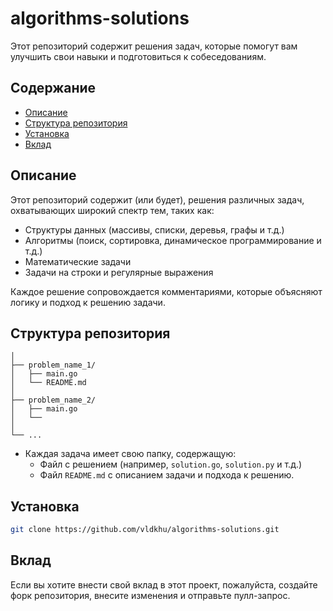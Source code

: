 # algorithms-solutions

Этот репозиторий содержит решения задач, которые помогут вам улучшить свои навыки и подготовиться к собеседованиям.

## Содержание

- [Описание](#описание)
- [Структура репозитория](#структура-репозитория)
- [Установка](#установка)
- [Вклад](#вклад)

## Описание

Этот репозиторий содержит (или будет), решения различных задач, охватывающих широкий спектр тем, таких как:

- Структуры данных (массивы, списки, деревья, графы и т.д.)
- Алгоритмы (поиск, сортировка, динамическое программирование и т.д.)
- Математические задачи
- Задачи на строки и регулярные выражения

Каждое решение сопровождается комментариями, которые объясняют логику и подход к решению задачи.

## Структура репозитория
```
│
├── problem_name_1/
│   ├── main.go
│   └── README.md
│
├── problem_name_2/
│   ├── main.go
│   └── 
│
└── ...
```
- Каждая задача имеет свою папку, содержащую:
  - Файл с решением (например, `solution.go`, `solution.py` и т.д.)
  - Файл `README.md` с описанием задачи и подхода к решению.

## Установка
   ```bash
   git clone https://github.com/vldkhu/algorithms-solutions.git
   ```
## Вклад
Если вы хотите внести свой вклад в этот проект, пожалуйста, создайте форк репозитория, внесите изменения и отправьте пулл-запрос.



